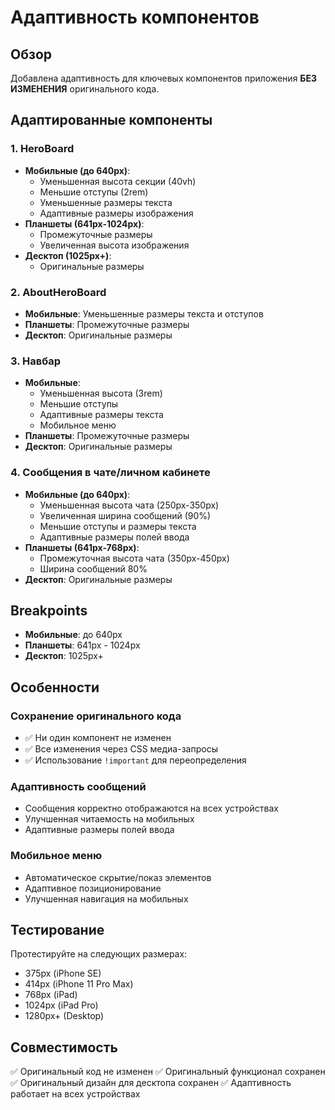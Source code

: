 # Адаптивность компонентов

## Обзор

Добавлена адаптивность для ключевых компонентов приложения **БЕЗ ИЗМЕНЕНИЯ** оригинального кода.

## Адаптированные компоненты

### 1. HeroBoard

- **Мобильные (до 640px)**:
  - Уменьшенная высота секции (40vh)
  - Меньшие отступы (2rem)
  - Уменьшенные размеры текста
  - Адаптивные размеры изображения
- **Планшеты (641px-1024px)**:
  - Промежуточные размеры
  - Увеличенная высота изображения
- **Десктоп (1025px+)**:
  - Оригинальные размеры

### 2. AboutHeroBoard

- **Мобильные**: Уменьшенные размеры текста и отступов
- **Планшеты**: Промежуточные размеры
- **Десктоп**: Оригинальные размеры

### 3. Навбар

- **Мобильные**:
  - Уменьшенная высота (3rem)
  - Меньшие отступы
  - Адаптивные размеры текста
  - Мобильное меню
- **Планшеты**: Промежуточные размеры
- **Десктоп**: Оригинальные размеры

### 4. Сообщения в чате/личном кабинете

- **Мобильные (до 640px)**:
  - Уменьшенная высота чата (250px-350px)
  - Увеличенная ширина сообщений (90%)
  - Меньшие отступы и размеры текста
  - Адаптивные размеры полей ввода
- **Планшеты (641px-768px)**:
  - Промежуточная высота чата (350px-450px)
  - Ширина сообщений 80%
- **Десктоп**: Оригинальные размеры

## Breakpoints

- **Мобильные**: до 640px
- **Планшеты**: 641px - 1024px
- **Десктоп**: 1025px+

## Особенности

### Сохранение оригинального кода

- ✅ Ни один компонент не изменен
- ✅ Все изменения через CSS медиа-запросы
- ✅ Использование `!important` для переопределения

### Адаптивность сообщений

- Сообщения корректно отображаются на всех устройствах
- Улучшенная читаемость на мобильных
- Адаптивные размеры полей ввода

### Мобильное меню

- Автоматическое скрытие/показ элементов
- Адаптивное позиционирование
- Улучшенная навигация на мобильных

## Тестирование

Протестируйте на следующих размерах:

- 375px (iPhone SE)
- 414px (iPhone 11 Pro Max)
- 768px (iPad)
- 1024px (iPad Pro)
- 1280px+ (Desktop)

## Совместимость

✅ Оригинальный код не изменен
✅ Оригинальный функционал сохранен
✅ Оригинальный дизайн для десктопа сохранен
✅ Адаптивность работает на всех устройствах
